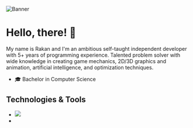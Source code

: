 
![Banner](https://user-images.githubusercontent.com/57303814/101210757-de3d0780-362a-11eb-9aab-6a40b7b3947b.png)


# Hello, there! 👋
 My name is Rakan and I'm an ambitious self-taught independent developer with 5+ years of programming experience. Talented problem solver with wide knowledge in creating game mechanics, 2D/3D graphics and animation, artificial intelligence, and optimization techniques.
 - 🎓 Bachelor in Computer Science
 
 
 
## Technologies & Tools

 - ![](https://img.shields.io/badge/<./Icons/unity.svg>-<Unity>-informational?style=flat&logo=<Unity>&logoColor=white&color=2bbc8a)
 - 
 




<!--
**rakansu/rakansu** is a ✨ _special_ ✨ repository because its `README.md` (this file) appears on your GitHub profile.

Here are some ideas to get you started:

- 🔭 I’m currently working on ...
- 🌱 I’m currently learning ...
- 👯 I’m looking to collaborate on ...
- 🤔 I’m looking for help with ...
- 💬 Ask me about ...
- 📫 How to reach me: ...
- 😄 Pronouns: ...
- ⚡ Fun fact: ...
-->
